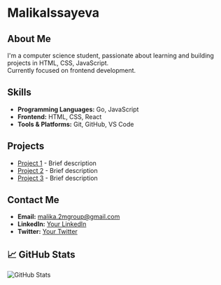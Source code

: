 # MalikaIssayeva

## About Me
I'm a computer science student, passionate about learning and building projects in HTML, CSS, JavaScript.  
Currently focused on frontend development.

## Skills
- **Programming Languages:** Go, JavaScript
- **Frontend:** HTML, CSS, React
- **Tools & Platforms:** Git, GitHub, VS Code

## Projects
- [Project 1](link) - Brief description  
- [Project 2](link) - Brief description  
- [Project 3](link) - Brief description  

## Contact Me
- **Email:** malika.2mgroup@gmail.com
- **LinkedIn:** [Your LinkedIn](link)  
- **Twitter:** [Your Twitter](link)  

## 📈 GitHub Stats
![GitHub Stats](https://github-readme-stats.vercel.app/api?username=MalikaIssayeva&show_icons=true&theme=radical)

